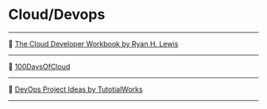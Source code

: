 # Cloud/Devops


---

🔗 [The Cloud Developer Workbook by Ryan H. Lewis](https://workbook.ryanlewis.dev)

---

🔗 [100DaysOfCloud](https://github.com/100DaysOfCloud/100DaysOfCloudIdeas)

---

🔗 [DevOps Project Ideas by TutotialWorks](https://www.tutorialworks.com/devops-project-ideas/)

---